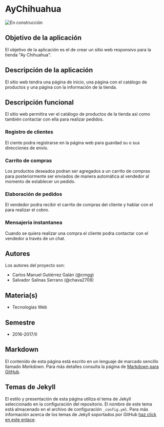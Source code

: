 # AyChihuahua

![En construcción](https://scontent.xx.fbcdn.net/v/t1.0-9/15977390_369135916780049_7362931683742545287_n.jpg?oh=0fdf42be812698dab0dd15dc4880dd68&oe=595F9594)

## Objetivo de la aplicación
El objetivo de la aplicación es el de crear un sitio web responsivo para la tienda "Ay Chihuahua".

## Descripción de la aplicación
El sitio web tendra una página de inicio, una página con el catálogo de productos y una página con la información de la tienda.

## Descripción funcional
El sitio web permitira ver el catálogo de productos de la tienda así como también contactar con ella para realizar pedidos.

### Registro de clientes
El ciente podra registrarse en la página web para guardad su o sus direcciones de envío.

### Carrito de compras
Los productos deseados podran ser agregados a un carrito de compras para posteriormente ser enviados de manera automática al vendedor al momento de establecer un pedido.

### Elaboración de pedidos
El vendedor podra recibir el carrito de compras del cliente y hablar con el para realizar el cobro.

### Mensajería instantanea
Cuando se quiera realizar una compra el cliente podra contactar con el vendedor a través de un chat.

## Autores
Los autores del proyecto son:
- Carlos Manuel Gutiérrez Galán (@cmgg)
- Salvador Salinas Serrano (@chava2708)

## Materia(s)
- Tecnologías Web

## Semestre
- 2016-2017/II

## Markdown
El contenido de esta página está escrito en un lenguaje de marcado sencillo llamado *Markdown*. Para más detalles consulta la página de [Markdown para GitHub](https://guides.github.com/features/mastering-markdown/).

## Temas de Jekyll
El estilo y presentación de esta página utiliza el tema de Jekyll seleccionado en la configuración del repositorio. El nombre de este tema está almacenado en el archivo de configuración `_config.yml`. Para más información acerca de los temas de Jekyll soportados por GitHub [haz click en este enlace](https://pages.github.com/themes/).
